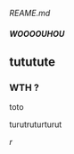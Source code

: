 <i>REAME.md</i> <h5>
WOOOOUHOU
</h5>

<h2> tututute</h2>


<h3>
  WTH ?
</h3>


<WTH>toto</WTH>


<h8>turutruturturut</h8>

<i>r</i>
